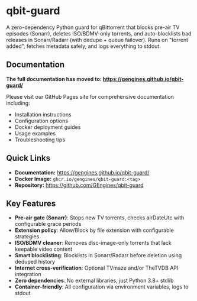 # qbit-guard

A zero-dependency Python guard for qBittorrent that blocks pre-air TV episodes (Sonarr), deletes ISO/BDMV-only torrents, and auto-blocklists bad releases in Sonarr/Radarr (with dedupe + queue failover). Runs on "torrent added", fetches metadata safely, and logs everything to stdout.

## Documentation

**The full documentation has moved to: https://gengines.github.io/qbit-guard/**

Please visit our GitHub Pages site for comprehensive documentation including:
- Installation instructions
- Configuration options
- Docker deployment guides
- Usage examples
- Troubleshooting tips

## Quick Links

- **Documentation:** https://gengines.github.io/qbit-guard/
- **Docker Image:** `ghcr.io/gengines/qbit-guard:<tag>`
- **Repository:** https://github.com/GEngines/qbit-guard

## Key Features

- **Pre-air gate (Sonarr)**: Stops new TV torrents, checks airDateUtc with configurable grace periods
- **Extension policy**: Allow/Block by file extension with configurable strategies
- **ISO/BDMV cleaner**: Removes disc-image-only torrents that lack keepable video content
- **Smart blocklisting**: Blocklists in Sonarr/Radarr before deletion using deduped history
- **Internet cross-verification**: Optional TVmaze and/or TheTVDB API integration
- **Zero dependencies**: No external libraries, just Python 3.8+ stdlib
- **Container-friendly**: All configuration via environment variables, logs to stdout
